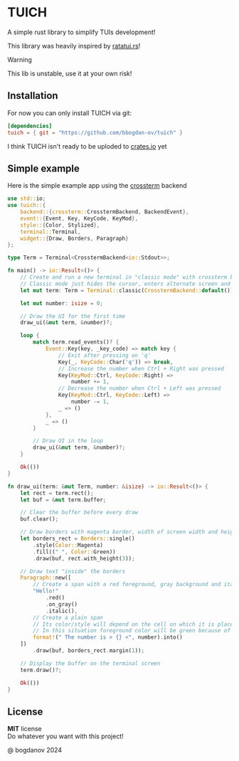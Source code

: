 # TUICH

A simple rust library to simplify TUIs development!

This library was heavily inspired by [ratatui.rs](https://ratatui.rs/)!

> [!WARNING]
> This lib is unstable, use it at your own risk!

## Installation

For now you can only install TUICH via git:
```toml
[dependencies]
tuich = { git = "https://github.com/bbogdan-ov/tuich" }
```

I think TUICH isn't ready to be uploded to [crates.io](https://crates.io) yet

## Simple example

Here is the simple example app using the [crossterm](https://github.com/crossterm-rs/crossterm) backend

```rust
use std::io;
use tuich::{
    backend::{crossterm::CrosstermBackend, BackendEvent},
    event::{Event, Key, KeyCode, KeyMod},
    style::{Color, Stylized},
    terminal::Terminal,
    widget::{Draw, Borders, Paragraph}
};

type Term = Terminal<CrosstermBackend<io::Stdout>>;

fn main() -> io::Result<()> {
    // Create and run a new terminal in "classic mode" with crossterm backend
    // Classic mode just hides the cursor, enters alternate screen and raw mode
    let mut term: Term = Terminal::classic(CrosstermBackend::default())?;

    let mut number: isize = 0;

    // Draw the UI for the first time
    draw_ui(&mut term, &number)?;

    loop {
        match term.read_events()? {
            Event::Key(key, _key_code) => match key {
                // Exit after pressing on 'q'
                Key(_, KeyCode::Char('q')) => break,
                // Increase the number when Ctrl + Right was pressed
                Key(KeyMod::Ctrl, KeyCode::Right) =>
                    number += 1,
                // Decrease the number when Ctrl + Left was pressed
                Key(KeyMod::Ctrl, KeyCode::Left) =>
                    number -= 1,
                _ => ()
            },
            _ => ()
        }

        // Draw UI in the loop
        draw_ui(&mut term, &number)?;
    }

    Ok(())
}

fn draw_ui(term: &mut Term, number: &isize) -> io::Result<()> {
    let rect = term.rect();
    let buf = &mut term.buffer;

    // Clear the buffer before every draw
    buf.clear();

    // Draw borders with magenta border, width of screen width and height of 3
    let borders_rect = Borders::single()
        .style(Color::Magenta)
        .fill((" ", Color::Green))
        .draw(buf, rect.with_height(3));

    // Draw text "inside" the borders
    Paragraph::new([
        // Create a span with a red foreground, gray background and italic modifier
        "Hello!"
            .red()
            .on_gray()
            .italic(),
        // Create a plain span
        // Its color/style will depend on the cell on which it is placed
        // In this situation foreground color will be green because of the borders' fill color
        format!(" The number is > {} <", number).into()
    ])
        .draw(buf, borders_rect.margin(1));

    // Display the buffer on the terminal screen
    term.draw()?;

    Ok(())
}
```

## License

**MIT** license\
Do whatever you want with this project!

@ bogdanov 2024
